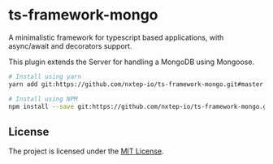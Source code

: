 ts-framework-mongo
======================


A minimalistic framework for typescript based applications, with async/await and decorators support.

This plugin extends the Server for handling a MongoDB using Mongoose.

```bash
# Install using yarn
yarn add git:https://github.com/nxtep-io/ts-framework-mongo.git#master

# Install using NPM
npm install --save git:https://github.com/nxtep-io/ts-framework-mongo.git#master
```

## License

The project is licensed under the [MIT License](./LICENSE.md).